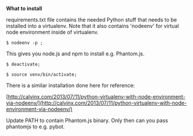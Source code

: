 
**What to install**

requirements.txt file contains the needed Python stuff that needs to
be installed into a virtualenv. Note that it also contains 'nodeenv'
for virtual node environment inside of virtualenv.

```$ nodeenv -p ;```

This gives you node.js and npm to install e.g. Phantom.js.

```$ deactivate;```

```$ source venv/bin/activate;```

There is a similar installation done here for reference:

[http://calvinx.com/2013/07/11/python-virtualenv-with-node-environment-via-nodeenv/](http://calvinx.com/2013/07/11/python-virtualenv-with-node-environment-via-nodeenv/)


Update PATH to contain Phantom.js binary. Only then can you pass phantomjs to e.g. pybot.

